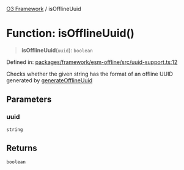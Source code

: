 [O3 Framework](../API.md) / isOfflineUuid

# Function: isOfflineUuid()

> **isOfflineUuid**(`uuid`): `boolean`

Defined in: [packages/framework/esm-offline/src/uuid-support.ts:12](https://github.com/its-kios09/openmrs-esm-core/blob/main/packages/framework/esm-offline/src/uuid-support.ts#L12)

Checks whether the given string has the format of an offline UUID generated by [generateOfflineUuid](generateOfflineUuid.md)

## Parameters

### uuid

`string`

## Returns

`boolean`
